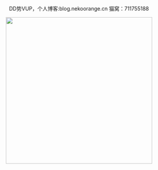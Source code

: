 <p align="center">DD势VUP，个人博客:blog.nekoorange.cn 猫窝：711755188</p>
<div align=center>
<img src="https://stats.justsong.cn/api/bilibili/?id=32256434&theme=default" width="400" height="auto">

</div>
